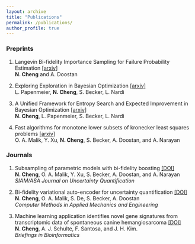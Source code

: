 ```yaml
---
layout: archive
title: "Publications"
permalink: /publications/
author_profile: true
---
```

### Preprints

1. Langevin Bi-fidelity Importance Sampling for Failure Probability Estimation [\[arxiv\]](https://arxiv.org/abs/2503.17796)<br>
**N. Cheng** and A. Doostan <br>

2. Exploring Exploration in Bayesian Optimization [\[arxiv\]](https://arxiv.org/abs/2502.08208)<br>
L. Papenmeier, **N. Cheng**, S. Becker, L. Nardi<br>

3. A Unified Framework for Entropy Search and Expected Improvement in Bayesian Optimization [\[arxiv\]](https://arxiv.org/abs/2501.18756)<br>
**N. Cheng**, L. Papenmeier, S. Becker, L. Nardi<br>

4. Fast algorithms for monotone lower subsets of kronecker least squares problems [\[arxiv\]](https://arxiv.org/abs/2209.05662)<br>
O. A. Malik, Y. Xu, **N. Cheng**, S. Becker, A. Doostan, and A. Narayan<br>

### Journals
1. Subsampling of parametric models with bi-fidelity boosting [\[DOI\]](https://doi.org/10.1137/22M1524989)<br>
**N. Cheng**, O. A. Malik, Y. Xu, S. Becker, A. Doostan, and A. Narayan<br>
*SIAM/ASA Journal on Uncertainty Quantification*<br>

2. Bi-fidelity variational auto-encoder for uncertainty quantification [\[DOI\]](https://doi.org/10.1016/j.cma.2024.116793)<br>
**N. Cheng**, O. A. Malik, S. De, S. Becker, A. Doostan<br>
*Computer Methods in Applied Mechanics and Engineering*

3. Machine learning application identifies novel gene signatures from transcriptomic data of spontaneous canine hemangiosarcoma [\[DOI\]](https://doi.org/10.1093/bib/bbaa252)<br>
**N. Cheng**, A. J. Schulte, F. Santosa, and J. H. Kim.<br>
*Briefings in Bioinformatics*
